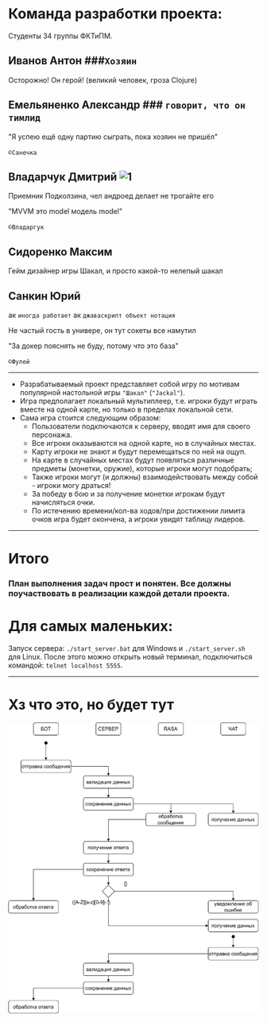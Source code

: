 # Команда разработки проекта:

Студенты 34 группы ФКТиПМ.

## Иванов Антон ###`Хозяин`

Осторожно! Он герой! (великий человек, гроза Clojure)

## Емельяненко Александр ### `говорит, что он тимлид`

"Я успею ещё одну партию сыграть, пока хозяин не пришёл"

`©Санечка`

## Владарчук Дмитрий ![1](https://img.icons8.com/?size=24&id=99273&format=png)

Приемник Подколзина, чел андроед делает не трогайте его

"MVVM это model модель model"

`©Владаргук`

## Сидоренко Максим

Гейм дизайнер игры Шакал, и просто какой-то нелепый шакал

## Санкин Юрий

ак `иногда работает`
ак `джаваскрипт объект нотация`

Не частый гость в универе, он тут сокеты все намутил

"За докер пояснять не буду, потому что это база"

`©Фулей`

---

- Разрабатываемый проект представляет собой игру по мотивам популярной настольной игры `"Шакал"` (`"Jackal"`).
- Игра предполагает локальный мультиплеер, т.е. игроки будут играть вместе на одной карте, но только в пределах локальной сети.
- Сама игра стоится следующим образом:
  - Пользователи подключаются к серверу, вводят имя для своего персонажа.
  - Все игроки оказываются на одной карте, но в случайных местах.
  - Карту игроки не знают и будут перемещаться по ней на ощуп.
  - На карте в случайных местах будут появляться различные предметы (монетки, оружие), которые игроки могут подобрать;
  - Также игроки могут (и должны) взаимодействовать между собой - игроки могу драться!
  - За победу в бою и за получение монетки игрокам будут начисляться очки.
  - По истечению времени/кол-ва ходов/при достижении лимита очков игра будет окончена, а игроки увидят таблицу лидеров.

---

# Итого

### План выполнения задач прост и понятен. Все должны поучаствовать в реализации каждой детали проекта.

# Для самых маленьких:

Запуск сервера: `./start_server.bat` для Windows и `./start_server.sh` для Linux.
После этого можно открыть новый терминал, подключиться командой: `telnet localhost 5555`.

---

# Хз что это, но будет тут

![1](https://github.com/LumateDev/Shakal-Game/blob/master/drawio.png)

